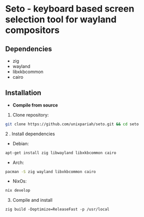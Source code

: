 # Seto - keyboard based screen selection tool for wayland compositors

## Dependencies

- zig
- wayland
- libxkbcommon
- cairo

## Installation

- **Compile from source**

1. Clone repository:

```bash
git clone https://github.com/unixpariah/seto.git && cd seto
```

2 . Install dependencies

- Debian:

```bash
apt-get install zig libwayland libxkbcommon cairo
```

- Arch:

```bash
pacman -S zig wayland libxkbcommon cairo
```

- NixOs:

```bash
nix develop
```

3. Compile and install

```zig
zig build -Doptimize=ReleaseFast -p /usr/local
```
